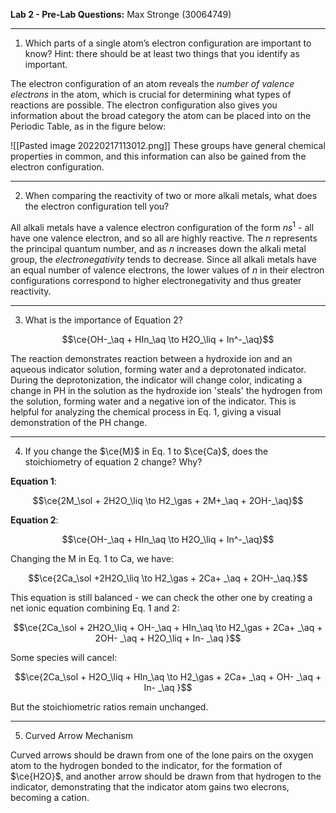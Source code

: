 **Lab 2 - Pre-Lab Questions:**
Max Stronge (30064749)

***

1. Which parts of a single atom’s electron configuration are important to know? Hint: there should be at least two things that you identify as important.



The electron configuration of an atom reveals the *number of valence electrons* in the atom, which is crucial for determining what types of reactions are possible. The electron configuration also gives you information about the broad category the atom can be placed into on the Periodic Table, as in the figure below:

![[Pasted image 20220217113012.png]]
These groups have general chemical properties in common, and this information can also be gained from the electron configuration. 


***
2. When comparing the reactivity of two or more alkali metals, what does the electron configuration tell you?

All alkali metals have a valence electron configuration of the form $n s^1$ - all have one valence electron, and so all are highly reactive. The $n$ represents the principal quantum number, and as $n$ increases down the alkali metal group, the *electronegativity* tends to decrease. Since all alkali metals have an equal number of valence electrons, the lower values of $n$ in their electron configurations correspond to higher electronegativity and thus greater reactivity. 



***

3. What is the importance of Equation 2?


$$\ce{OH-_\aq + HIn_\aq \to H2O_\liq + In^-_\aq}$$

The reaction demonstrates reaction between a hydroxide ion and an aqueous indicator solution, forming water and a deprotonated indicator. During the deprotonization, the indicator will change color, indicating a change in PH in the solution as the hydroxide ion 'steals' the hydrogen from the solution, forming water and a negative ion of the indicator. This is helpful for analyzing the chemical process in Eq. 1, giving a visual demonstration of the PH change.

***

4. If you change the $\ce{M}$ in Eq. 1 to $\ce{Ca}$, does the stoichiometry of equation 2 change? Why? 

**Equation 1**:

$$\ce{2M_\sol + 2H2O_\liq \to H2_\gas + 2M+_\aq + 2OH-_\aq}$$

**Equation 2**:

$$\ce{OH-_\aq + HIn_\aq \to H2O_\liq + In^-_\aq}$$

Changing the M in Eq. 1 to Ca, we have: 

$$\ce{2Ca_\sol +2H2O_\liq \to H2_\gas + 2Ca+ _\aq + 2OH-_\aq.}$$

This equation is still balanced - we can check the other one by creating a net ionic equation combining Eq. 1 and 2:

$$\ce{2Ca_\sol + 2H2O_\liq + OH-_\aq + HIn_\aq \to H2_\gas + 2Ca+ _\aq + 2OH- _\aq + H2O_\liq + In- _\aq }$$

Some species will cancel:

$$\ce{2Ca_\sol + H2O_\liq  + HIn_\aq \to H2_\gas + 2Ca+ _\aq + OH- _\aq + In- _\aq }$$

But the stoichiometric ratios remain unchanged.

***

5. Curved Arrow Mechanism

Curved arrows should be drawn from one of the lone pairs on the oxygen atom to the hydrogen bonded to the indicator, for the formation of $\ce{H2O}$, and another arrow should be drawn from that hydrogen to the indicator, demonstrating that the indicator atom gains two elecrons, becoming a cation.